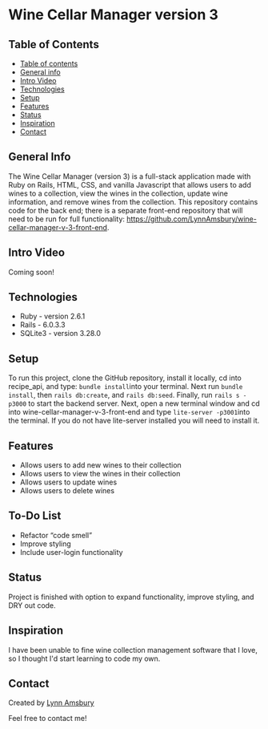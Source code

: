 # Wine Cellar Manager version 3

## Table of Contents

[](#)
  - [Table of contents](#table-of-contents)
  - [General info](#general-info)
  - [Intro Video](#intro-video)
  - [Technologies](#technologies)
  - [Setup](#setup)
  - [Features](#features)
  - [Status](#status)
  - [Inspiration](#inspiration)
  - [Contact](#contact)

## General Info

The Wine Cellar Manager (version 3) is a full-stack application made with Ruby on Rails, HTML, CSS, and vanilla Javascript that allows users to add wines to a collection, view the wines in the collection, update wine information, and remove wines from the collection. This repository contains code for the back end; there is a separate front-end repository that will need to be run for full functionality: <https://github.com/LynnAmsbury/wine-cellar-manager-v-3-front-end>.

## Intro Video

Coming soon!

## Technologies

* Ruby - version 2.6.1
* Rails - 6.0.3.3
* SQLite3 - version 3.28.0

## Setup

To run this project, clone the GitHub repository, install it locally, cd into recipe_api, and type:
```bundle install```into your terminal. Next run ```bundle install```, then ```rails db:create```, and ```rails db:seed```. Finally, run ```rails s -p3000``` to start the backend server.
Next, open a new terminal window and cd into wine-cellar-manager-v-3-front-end and type
```lite-server -p3001```into the terminal. If you do not have lite-server installed you will need to install it.

## Features

* Allows users to add new wines to their collection
* Allows users to view the wines in their collection
* Allows users to update wines
* Allows users to delete wines

## To-Do List

* Refactor “code smell”
* Improve styling
* Include user-login functionality

## Status

Project is finished with option to expand functionality, improve styling, and DRY out code.

## Inspiration

I have been unable to fine wine collection management software that I love, so I thought I'd start learning to code my own.

## Contact

Created by [Lynn Amsbury](https://www.linkedin.com/in/lynnamsbury/)

Feel free to contact me!